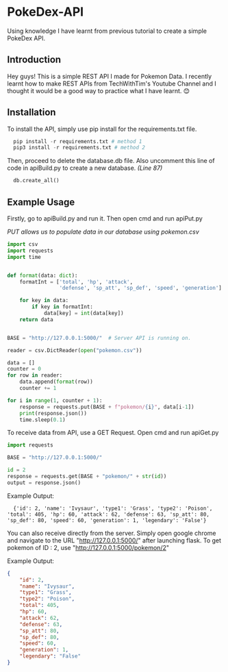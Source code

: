 # PokeDex-API
Using knowledge I have learnt from previous tutorial to create a simple PokeDex API.

## Introduction
Hey guys! This is a simple REST API I made for Pokemon Data. I recently learnt how to make REST APIs from TechWithTim's Youtube Channel and I thought it would be a good way to
practice what I have learnt. :blush:

## Installation
To install the API, simply use pip install for the requirements.txt file.
```python
  pip install -r requirements.txt # method 1
  pip3 install -r requirements.txt # method 2
```

Then, proceed to delete the database.db file. Also uncomment this line of code in apiBuild.py to create a new database. *(Line 87)*
```python
  db.create_all()
```

## Example Usage
Firstly, go to apiBuild.py and run it.
Then open cmd and run apiPut.py

*PUT allows us to populate data in our database using pokemon.csv*

```python
import csv
import requests
import time


def format(data: dict):
    formatInt = ['total', 'hp', 'attack',
                 'defense', 'sp_att', 'sp_def', 'speed', 'generation']

    for key in data:
        if key in formatInt:
            data[key] = int(data[key])
    return data


BASE = "http://127.0.0.1:5000/"  # Server API is running on.

reader = csv.DictReader(open("pokemon.csv"))

data = []
counter = 0
for row in reader:
    data.append(format(row))
    counter += 1

for i in range(1, counter + 1):
    response = requests.put(BASE + f"pokemon/{i}", data[i-1])
    print(response.json())
    time.sleep(0.1)

```

To receive data from API, use a GET Request.
Open cmd and run apiGet.py

```python
import requests

BASE = "http://127.0.0.1:5000/"

id = 2
response = requests.get(BASE + "pokemon/" + str(id))
output = response.json()
```

Example Output:
```
  {'id': 2, 'name': 'Ivysaur', 'type1': 'Grass', 'type2': 'Poison', 'total': 405, 'hp': 60, 'attack': 62, 'defense': 63, 'sp_att': 80, 'sp_def': 80, 'speed': 60, 'generation': 1, 'legendary': 'False'}
``` 

You can also receive directly from the server. Simply open google chrome and navigate to the URL "http://127.0.0.1:5000/" after launching flask.
To get pokemon of ID : 2, use "http://127.0.0.1:5000/pokemon/2"

Example Output:
```json
{
    "id": 2,
    "name": "Ivysaur",
    "type1": "Grass",
    "type2": "Poison",
    "total": 405,
    "hp": 60,
    "attack": 62,
    "defense": 63,
    "sp_att": 80,
    "sp_def": 80,
    "speed": 60,
    "generation": 1,
    "legendary": "False"
}
```

